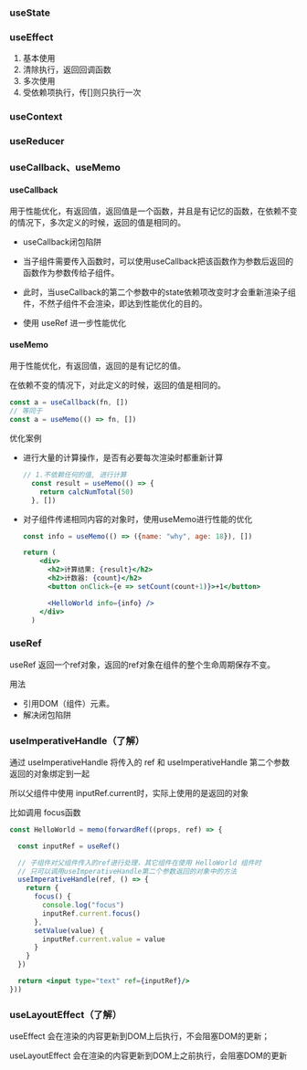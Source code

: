 ### useState

### useEffect

1. 基本使用
2. 清除执行，返回回调函数
3. 多次使用
4. 受依赖项执行，传[]则只执行一次

### useContext

### useReducer

### useCallback、useMemo

#### useCallback

用于性能优化，有返回值，返回值是一个函数，并且是有记忆的函数，在依赖不变的情况下，多次定义的时候，返回的值是相同的。

- useCallback闭包陷阱

- 当子组件需要传入函数时，可以使用useCallback把该函数作为参数后返回的函数作为参数传给子组件。

- 此时，当useCallback的第二个参数中的state依赖项改变时才会重新渲染子组件，不然子组件不会渲染，即达到性能优化的目的。
- 使用 useRef 进一步性能优化

#### useMemo

用于性能优化，有返回值，返回的是有记忆的值。

在依赖不变的情况下，对此定义的时候，返回的值是相同的。

```js
const a = useCallback(fn, [])
// 等同于
const a = useMemo(() => fn, [])
```

优化案例

- 进行大量的计算操作，是否有必要每次渲染时都重新计算

  ```js
  // 1.不依赖任何的值, 进行计算
    const result = useMemo(() => {
      return calcNumTotal(50)
    }, [])
  ```

- 对子组件传递相同内容的对象时，使用useMemo进行性能的优化

  ```jsx
  const info = useMemo(() => ({name: "why", age: 18}), [])
  
  return (
      <div>
        <h2>计算结果: {result}</h2>
        <h2>计数器: {count}</h2>
        <button onClick={e => setCount(count+1)}>+1</button>
  
        <HelloWorld info={info} />
      </div>
    )
  ```

### useRef

useRef 返回一个ref对象，返回的ref对象在组件的整个生命周期保存不变。

用法

- 引用DOM（组件）元素。
- 解决闭包陷阱

### useImperativeHandle（了解）

通过 useImperativeHandle 将传入的 ref 和 useImperativeHandle 第二个参数返回的对象绑定到一起

所以父组件中使用 inputRef.current时，实际上使用的是返回的对象

比如调用 focus函数

```jsx
const HelloWorld = memo(forwardRef((props, ref) => {

  const inputRef = useRef()

  // 子组件对父组件传入的ref进行处理，其它组件在使用 HelloWorld 组件时
  // 只可以调用useImperativeHandle第二个参数返回的对象中的方法
  useImperativeHandle(ref, () => {
    return {
      focus() {
        console.log("focus")
        inputRef.current.focus()
      },
      setValue(value) {
        inputRef.current.value = value
      }
    }
  })

  return <input type="text" ref={inputRef}/>
}))
```



### useLayoutEffect（了解）

useEffect 会在渲染的内容更新到DOM上后执行，不会阻塞DOM的更新；

useLayoutEffect 会在渲染的内容更新到DOM上之前执行，会阻塞DOM的更新

